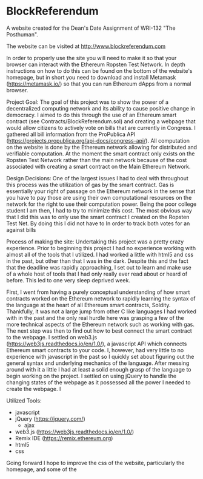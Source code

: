 # BlockReferendum

A website created for the Dean's Date Assignment of WRI-132 "The Posthuman".

The website can be visited at http://www.blockreferendum.com

  In order to properly use the site you will need to make it so that your browser can interact with the Ethereum Ropsten Test Network. In depth instructions on how to do this can be found on the bottom of the website's homepage, but in short you need to download and install Metamask (https://metamask.io/) so that you can run Ethereum dApps from a normal browser.

Project Goal:
  The goal of this project was to show the power of a decentralized computing network and its ability to cause positive change in democracy. I aimed to do this through the use of an Ethereum smart contract (see Contracts/BlockReferendum.sol) and creating a webpage that would allow citizens to actively vote on bills that are currently in Congress. I gathered all bill information from the ProPublica API (https://projects.propublica.org/api-docs/congress-api/). All computation on the website is done by the Ethereum network allowing for distributed and verifiable computation. At the moment the smart contract only exists on the Ropsten Test Network rather than the main network because of the cost associated with creating a smart contract on the Main Ethereum Network.

Design Decisions:
  One of the largest issues I had to deal with throughout this process was the utilization of gas by the smart contract. Gas is essentially your right of passage on the Ethereum network in the sense that you have to pay those are using their own computational resources on the network for the right to use their computation power. Being the poor college student I am then, I had to try to minimize this cost. The most obvious way that I did this was to only use the smart contract I created on the Ropsten Test Net. By doing this I did not have to 
  In order to track both votes for an against bills 

Process of making the site:
  Undertaking this project was a pretty crazy experience. Prior to beginning this project I had no experience working with almost all of the tools that I utilized. I had worked a little with html5 and css in the past, but other than that I was in the dark. Despite this and the fact that the deadline was rapidly approaching, I set out to learn and make use of a whole host of tools that I had only really ever read about or heard of before. This led to one very sleep deprived week. 
  
  First, I went from having a purely conceptual understanding of how smart contracts worked on the Ethereum network to rapidly learning the syntax of the language at the heart of all Ethereum smart contracts, Soldity. Thankfully, it was not a large jump from other C like languages I had worked with in the past and the only real hurdle here was grasping a few of the more technical aspects of the Ethereum network such as working with gas. The next step was then to find out how to best connect the smart contract to the webpage. I settled on web3.js (https://web3js.readthedocs.io/en/1.0/), a javascript API which connects Ethereum smart contracts to your code. I, however, had very little to no experience with javascript in the past so I quickly set about figuring out the general syntax and underlying mechanics of the language. After messing around with it a little I had at least a solid enough grasp of the language to begin working on the project. I settled on using jQuery to handle the changing states of the webpage as it possessed all the power I needed to create the webpage. I 

Utilized Tools:
  - javascript
  - jQuery (https://jquery.com/)
    - ajax
  - web3.js (https://web3js.readthedocs.io/en/1.0/)
  - Remix IDE (https://remix.ethereum.org)
  - html5
  - css
  
Going forward I hope to improve the css of the website, particularly the homepage, and some of the
